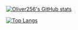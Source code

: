 [![Oliver256's GitHub stats](https://github-readme-stats.vercel.app/api?username=O256&show_icons=true)](https://github.com/anuraghazra/github-readme-stats)


[![Top Langs](https://github-readme-stats.vercel.app/api/top-langs/?username=O256)](https://github.com/anuraghazra/github-readme-stats)